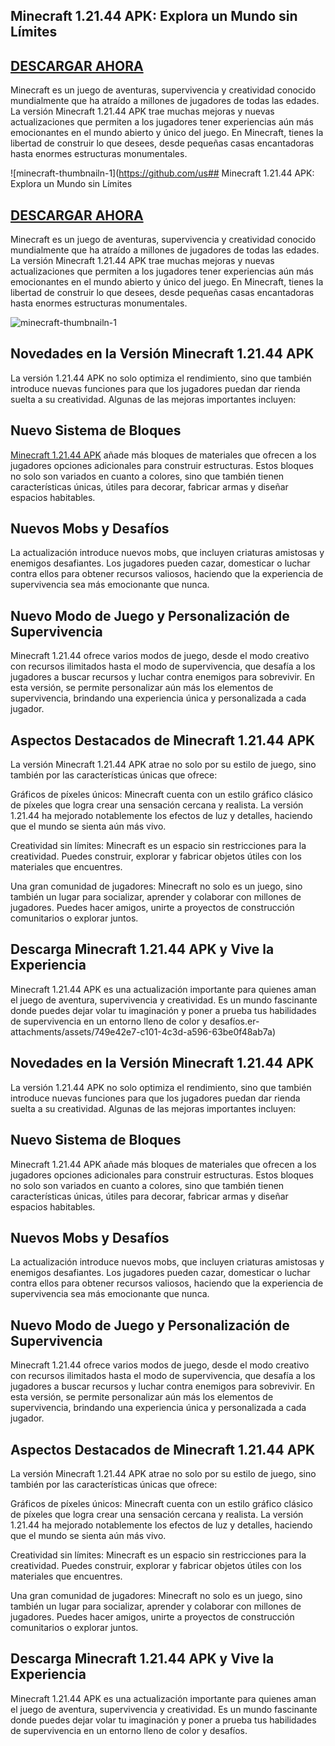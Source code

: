 ## Minecraft 1.21.44 APK: Explora un Mundo sin Límites

## [DESCARGAR AHORA](https://spoo.me/WmoxGO)

Minecraft es un juego de aventuras, supervivencia y creatividad conocido mundialmente que ha atraído a millones de jugadores de todas las edades. La versión Minecraft 1.21.44 APK trae muchas mejoras y nuevas actualizaciones que permiten a los jugadores tener experiencias aún más emocionantes en el mundo abierto y único del juego. En Minecraft, tienes la libertad de construir lo que desees, desde pequeñas casas encantadoras hasta enormes estructuras monumentales.

![minecraft-thumbnailn-1](https://github.com/us## Minecraft 1.21.44 APK: Explora un Mundo sin Límites

## [DESCARGAR AHORA](https://spoo.me/WmoxGO)

Minecraft es un juego de aventuras, supervivencia y creatividad conocido mundialmente que ha atraído a millones de jugadores de todas las edades. La versión Minecraft 1.21.44 APK trae muchas mejoras y nuevas actualizaciones que permiten a los jugadores tener experiencias aún más emocionantes en el mundo abierto y único del juego. En Minecraft, tienes la libertad de construir lo que desees, desde pequeñas casas encantadoras hasta enormes estructuras monumentales.

![minecraft-thumbnailn-1](https://github.com/user-attachments/assets/749e42e7-c101-4c3d-a596-63be0f48ab7a)

## Novedades en la Versión Minecraft 1.21.44 APK
La versión 1.21.44 APK no solo optimiza el rendimiento, sino que también introduce nuevas funciones para que los jugadores puedan dar rienda suelta a su creatividad. Algunas de las mejoras importantes incluyen:

## Nuevo Sistema de Bloques
[Minecraft 1.21.44 APK](https://github.com/Minecraft1-21-44-MOD) añade más bloques de materiales que ofrecen a los jugadores opciones adicionales para construir estructuras. Estos bloques no solo son variados en cuanto a colores, sino que también tienen características únicas, útiles para decorar, fabricar armas y diseñar espacios habitables.

## Nuevos Mobs y Desafíos
La actualización introduce nuevos mobs, que incluyen criaturas amistosas y enemigos desafiantes. Los jugadores pueden cazar, domesticar o luchar contra ellos para obtener recursos valiosos, haciendo que la experiencia de supervivencia sea más emocionante que nunca.

## Nuevo Modo de Juego y Personalización de Supervivencia
Minecraft 1.21.44 ofrece varios modos de juego, desde el modo creativo con recursos ilimitados hasta el modo de supervivencia, que desafía a los jugadores a buscar recursos y luchar contra enemigos para sobrevivir. En esta versión, se permite personalizar aún más los elementos de supervivencia, brindando una experiencia única y personalizada a cada jugador.

## Aspectos Destacados de Minecraft 1.21.44 APK
La versión Minecraft 1.21.44 APK atrae no solo por su estilo de juego, sino también por las características únicas que ofrece:

Gráficos de píxeles únicos: Minecraft cuenta con un estilo gráfico clásico de píxeles que logra crear una sensación cercana y realista. La versión 1.21.44 ha mejorado notablemente los efectos de luz y detalles, haciendo que el mundo se sienta aún más vivo.

Creatividad sin límites: Minecraft es un espacio sin restricciones para la creatividad. Puedes construir, explorar y fabricar objetos útiles con los materiales que encuentres.

Una gran comunidad de jugadores: Minecraft no solo es un juego, sino también un lugar para socializar, aprender y colaborar con millones de jugadores. Puedes hacer amigos, unirte a proyectos de construcción comunitarios o explorar juntos.

## Descarga Minecraft 1.21.44 APK y Vive la Experiencia
Minecraft 1.21.44 APK es una actualización importante para quienes aman el juego de aventura, supervivencia y creatividad. Es un mundo fascinante donde puedes dejar volar tu imaginación y poner a prueba tus habilidades de supervivencia en un entorno lleno de color y desafíos.er-attachments/assets/749e42e7-c101-4c3d-a596-63be0f48ab7a)

## Novedades en la Versión Minecraft 1.21.44 APK
La versión 1.21.44 APK no solo optimiza el rendimiento, sino que también introduce nuevas funciones para que los jugadores puedan dar rienda suelta a su creatividad. Algunas de las mejoras importantes incluyen:

## Nuevo Sistema de Bloques
Minecraft 1.21.44 APK añade más bloques de materiales que ofrecen a los jugadores opciones adicionales para construir estructuras. Estos bloques no solo son variados en cuanto a colores, sino que también tienen características únicas, útiles para decorar, fabricar armas y diseñar espacios habitables.

## Nuevos Mobs y Desafíos
La actualización introduce nuevos mobs, que incluyen criaturas amistosas y enemigos desafiantes. Los jugadores pueden cazar, domesticar o luchar contra ellos para obtener recursos valiosos, haciendo que la experiencia de supervivencia sea más emocionante que nunca.

## Nuevo Modo de Juego y Personalización de Supervivencia
Minecraft 1.21.44 ofrece varios modos de juego, desde el modo creativo con recursos ilimitados hasta el modo de supervivencia, que desafía a los jugadores a buscar recursos y luchar contra enemigos para sobrevivir. En esta versión, se permite personalizar aún más los elementos de supervivencia, brindando una experiencia única y personalizada a cada jugador.

## Aspectos Destacados de Minecraft 1.21.44 APK
La versión Minecraft 1.21.44 APK atrae no solo por su estilo de juego, sino también por las características únicas que ofrece:

Gráficos de píxeles únicos: Minecraft cuenta con un estilo gráfico clásico de píxeles que logra crear una sensación cercana y realista. La versión 1.21.44 ha mejorado notablemente los efectos de luz y detalles, haciendo que el mundo se sienta aún más vivo.

Creatividad sin límites: Minecraft es un espacio sin restricciones para la creatividad. Puedes construir, explorar y fabricar objetos útiles con los materiales que encuentres.

Una gran comunidad de jugadores: Minecraft no solo es un juego, sino también un lugar para socializar, aprender y colaborar con millones de jugadores. Puedes hacer amigos, unirte a proyectos de construcción comunitarios o explorar juntos.

## Descarga Minecraft 1.21.44 APK y Vive la Experiencia
Minecraft 1.21.44 APK es una actualización importante para quienes aman el juego de aventura, supervivencia y creatividad. Es un mundo fascinante donde puedes dejar volar tu imaginación y poner a prueba tus habilidades de supervivencia en un entorno lleno de color y desafíos.
